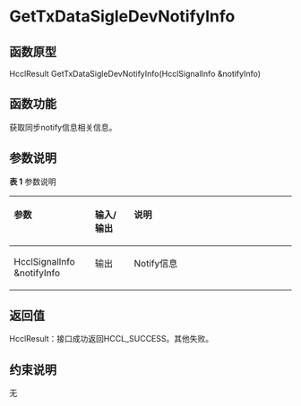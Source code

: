# GetTxDataSigleDevNotifyInfo 

## 函数原型<a name="zh-cn_topic_0000001956618593_section7909mcpsimp"></a>

HcclResult GetTxDataSigleDevNotifyInfo\(HcclSignalInfo &notifyInfo\)

## 函数功能<a name="zh-cn_topic_0000001956618593_section7912mcpsimp"></a>

获取同步notify信息相关信息。

## 参数说明<a name="zh-cn_topic_0000001956618593_section7915mcpsimp"></a>

**表 1**  参数说明

<a name="zh-cn_topic_0000001956618593_table7917mcpsimp"></a>
<table><thead align="left"><tr id="zh-cn_topic_0000001956618593_row7924mcpsimp"><th class="cellrowborder" valign="top" width="28.71%" id="mcps1.2.4.1.1"><p id="zh-cn_topic_0000001956618593_p7926mcpsimp"><a name="zh-cn_topic_0000001956618593_p7926mcpsimp"></a><a name="zh-cn_topic_0000001956618593_p7926mcpsimp"></a>参数</p>
</th>
<th class="cellrowborder" valign="top" width="13.86%" id="mcps1.2.4.1.2"><p id="zh-cn_topic_0000001956618593_p7928mcpsimp"><a name="zh-cn_topic_0000001956618593_p7928mcpsimp"></a><a name="zh-cn_topic_0000001956618593_p7928mcpsimp"></a>输入/输出</p>
</th>
<th class="cellrowborder" valign="top" width="57.43000000000001%" id="mcps1.2.4.1.3"><p id="zh-cn_topic_0000001956618593_p7930mcpsimp"><a name="zh-cn_topic_0000001956618593_p7930mcpsimp"></a><a name="zh-cn_topic_0000001956618593_p7930mcpsimp"></a>说明</p>
</th>
</tr>
</thead>
<tbody><tr id="zh-cn_topic_0000001956618593_row7932mcpsimp"><td class="cellrowborder" valign="top" width="28.71%" headers="mcps1.2.4.1.1 "><p id="zh-cn_topic_0000001956618593_p7934mcpsimp"><a name="zh-cn_topic_0000001956618593_p7934mcpsimp"></a><a name="zh-cn_topic_0000001956618593_p7934mcpsimp"></a>HcclSignalInfo &amp;notifyInfo</p>
</td>
<td class="cellrowborder" valign="top" width="13.86%" headers="mcps1.2.4.1.2 "><p id="zh-cn_topic_0000001956618593_p7936mcpsimp"><a name="zh-cn_topic_0000001956618593_p7936mcpsimp"></a><a name="zh-cn_topic_0000001956618593_p7936mcpsimp"></a>输出</p>
</td>
<td class="cellrowborder" valign="top" width="57.43000000000001%" headers="mcps1.2.4.1.3 "><p id="zh-cn_topic_0000001956618593_p7938mcpsimp"><a name="zh-cn_topic_0000001956618593_p7938mcpsimp"></a><a name="zh-cn_topic_0000001956618593_p7938mcpsimp"></a>Notify信息</p>
</td>
</tr>
</tbody>
</table>

## 返回值<a name="zh-cn_topic_0000001956618593_section7939mcpsimp"></a>

HcclResult：接口成功返回HCCL\_SUCCESS。其他失败。

## 约束说明<a name="zh-cn_topic_0000001956618593_section7942mcpsimp"></a>

无

